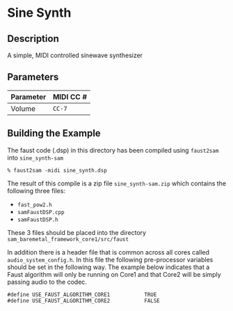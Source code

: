 # Sine Synth

## Description

A simple, MIDI controlled sinewave synthesizer

## Parameters

Parameter | MIDI CC #
----------|-----------
Volume    | `CC-7`

## Building the Example

The faust code (.dsp) in this directory has been compiled using `faust2sam` into `sine_synth-sam`

```
% faust2sam -midi sine_synth.dsp
```

The result of this compile is a zip file `sine_synth-sam.zip` which contains the following three files:

  - `fast_pow2.h`
  - `samFaustDSP.cpp`
  - `samFaustDSP.h`

These 3 files should be placed into the directory `sam_baremetal_framework_core1/src/faust`

In addition there is a header file that is common across all cores called `audio_system_config.h`. In this file the following pre-processor variables should be set in the following way. The example below indicates that a Faust algorithm will only be running on Core1 and that Core2 will be simply passing audio to the codec. 

```
#define USE_FAUST_ALGORITHM_CORE1           TRUE
#define USE_FAUST_ALGORITHM_CORE2           FALSE
```

